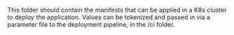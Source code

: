 This folder should contain the manifests that can be applied in a K8s cluster to deploy the application.
Values can be tokenized and passed in via a parameter file to the deployment pipeline, in the /ci folder.